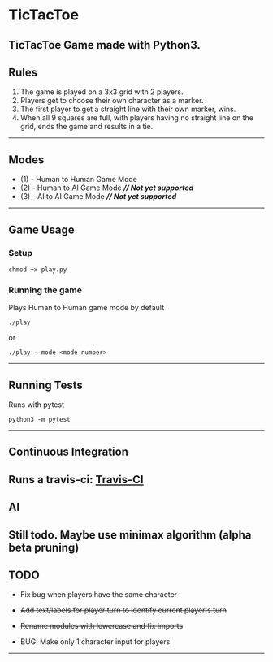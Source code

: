 # TicTacToe
TicTacToe Game made with Python3.
---

## Rules
1. The game is played on a 3x3 grid with 2 players.
2. Players get to choose their own character as a marker.
3. The first player to get a straight line with their own marker, wins.
4. When all 9 squares are full, with players having no straight line on the grid, ends the game and results in a tie.
---

## Modes
 * (1) - Human to Human Game Mode
 * (2) - Human to AI Game Mode  ***// Not yet supported***
 * (3) - AI to AI Game Mode  ***// Not yet supported***
---

## Game Usage
### Setup
```
chmod +x play.py
```
### Running the game
Plays Human to Human game mode by default
```
./play
```
or
```
./play --mode <mode number>
```
---

## Running Tests
Runs with pytest
```
python3 -m pytest
```
---

## Continuous Integration
Runs a travis-ci: [Travis-CI](https://travis-ci.org/kirbysebastian/TicTacToe)
---

## AI
Still todo. Maybe use minimax algorithm (alpha beta pruning)
---

## TODO
- ~~Fix bug when players have the same character~~
- ~~Add text/labels for player turn to identify current player's turn~~
- ~~Rename modules with lowercase and fix imports~~

- BUG: Make only 1 character input for players
---


